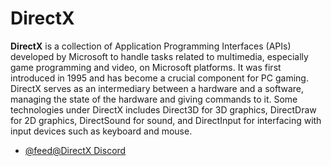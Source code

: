 # DirectX

**DirectX** is a collection of Application Programming Interfaces (APIs) developed by Microsoft to handle tasks related to multimedia, especially game programming and video, on Microsoft platforms. It was first introduced in 1995 and has become a crucial component for PC gaming. DirectX serves as an intermediary between a hardware and a software, managing the state of the hardware and giving commands to it. Some technologies under DirectX includes Direct3D for 3D graphics, DirectDraw for 2D graphics, DirectSound for sound, and DirectInput for interfacing with input devices such as keyboard and mouse.

- [@feed@DirectX Discord](https://discord.gg/directx)